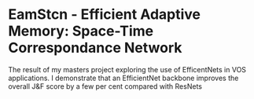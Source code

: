 # EamStcn - Efficient Adaptive Memory: Space-Time Correspondance Network

The result of my masters project exploring the use of EfficentNets in VOS applications. I demonstrate that an EfficientNet backbone improves the overall J&F score by a few per cent compared with ResNets 
